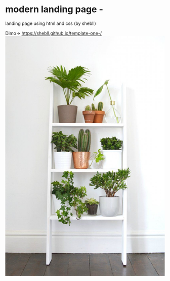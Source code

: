 # modern landing page -
landing page using html and css  (by shebll)

Dimo-> https://shebll.github.io/template-one-/
![alt text](https://raw.githubusercontent.com/shebll/leon-landing-page/main/pics/about.jpg)


